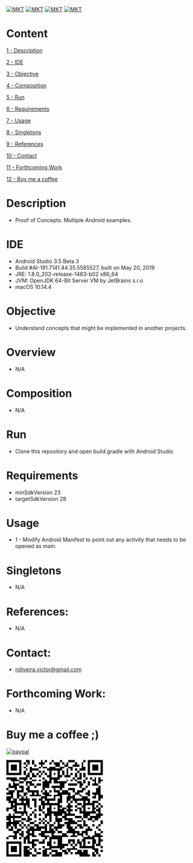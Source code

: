 [![MKT](https://img.shields.io/badge/version-v1.0.0-blue.svg)](https://img.shields.io/badge/version-v1.0.0-blue.svg)
[![MKT](https://img.shields.io/badge/language-multi-orange.svg)](https://img.shields.io/badge/language-Java-orange.svg)
[![MKT](https://img.shields.io/badge/platform-Android-lightgrey.svg)](https://img.shields.io/badge/platform-Android-lightgrey.svg)
[![MKT](https://img.shields.io/badge/license-Copyleft-red.svg)](./LICENSE)

# Content

[1 - Description](#description)

[2 - IDE](#ide)

[3 - Objective](#objective)

[4 - Composition](#composition)

[5 - Run](#run)

[6 - Requirements](#requirements)

[7 - Usage](#usage)

[8 - Singletons](#singletons)

[9 - References](#references)

[10 - Contact](#contact)

[11 - Forthcoming Work](#forthcoming-work)

[12 - Buy me a coffee](#buy-me-a-coffee-)

# Description

  - Proof of Concepts. Multiple Android examples.

# IDE

- Android Studio 3.5 Beta 3
- Build #AI-191.7141.44.35.5585527, built on May 20, 2019
- JRE: 1.8.0_202-release-1483-b02 x86_64
- JVM: OpenJDK 64-Bit Server VM by JetBrains s.r.o
- macOS 10.14.4

# Objective

  - Understand concepts that might be implemented in another projects.

# Overview

  - N/A

# Composition

  - N/A

# Run

  - Clone this repository and open build.gradle with Android Studio

# Requirements

  - minSdkVersion 23
  - targetSdkVersion 28

# Usage

 - 1 - Modify Android Manifest to point out any activity that needs to be opened as main.

# Singletons

  - N/A

#   References:

  - N/A

#   Contact:

  - roliveira.victor@gmail.com

#   Forthcoming Work:

  - N/A

#   Buy me a coffee ;)

  [![paypal](https://www.paypalobjects.com/en_US/i/btn/btn_donateCC_LG.gif)](https://www.paypal.com/cgi-bin/webscr?cmd=_donations&business=5VY87PA2ETA6A&item_name=Buy+me+a+coffe+%3B%29&currency_code=USD&source=url)

  ![qr.png](assets/qr.png)
